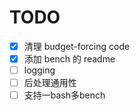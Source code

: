 # TODO

- [x] 清理 budget-forcing code
- [x] 添加 bench 的 readme
- [ ] logging
- [ ] 后处理通用性
- [ ] 支持一bash多bench
